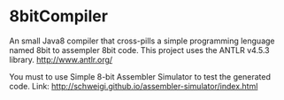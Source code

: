 # 8bitCompiler
An small Java8 compiler that cross-pills a simple programming lenguage named 8bit to assempler 8bit code.
This project uses the ANTLR v4.5.3 library. http://www.antlr.org/

You must to use Simple 8-bit Assembler Simulator to test the generated code.
Link: http://schweigi.github.io/assembler-simulator/index.html
